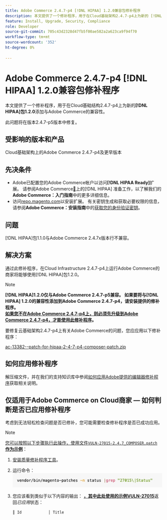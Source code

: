 ```yaml
---
title: Adobe Commerce 2.4.7-p4 [!DNL HIPAA] 1.2.0兼容包修补程序
description: 本文提供了一个修补程序，用于在Cloud基础架构2.4.7-p4上为新的 [!DNL HIPAA] 包1.2.0添加与Adobe Commerce的兼容性
feature: Install, Upgrade, Security, Compliance
role: Developer
source-git-commit: 705c43d2328d47fb5f00ae582a2a623ca9f94f70
workflow-type: tm+mt
source-wordcount: '352'
ht-degree: 0%

---
```


# Adobe Commerce 2.4.7-p4 [!DNL HIPAA] 1.2.0兼容包修补程序

本文提供了一个修补程序，用于在Cloud基础结构2.4.7-p4上为新的&#x200B;**[!DNL HIPAA]包1.2.0**&#x200B;添加与Adobe Commerce的兼容性。

此问题将在版本2.4.7-p5版本中修复。

## 受影响的版本和产品

Cloud基础架构上的Adobe Commerce 2.4.7-p4及更早版本

## 先决条件

* Adobe已配置您的Adobe Commerce帐户以访问&#x200B;**[!DNL HIPAA Ready]**&#x200B;扩展。 请参阅Adobe Commerce[&#128279;](https://experienceleague.adobe.com/en/docs/commerce-admin/start/compliance/hipaa-ready-service/overview)上的[!DNL HIPAA] 准备工作，以了解我们的&#x200B;**Adobe Commerce：入门指南**&#x200B;中的更多详细信息。
* 访问[repo.magento.com](https://repo.magento.com)以安装扩展。 有关密钥生成和获取必要权限的信息，请参阅&#x200B;**Adobe Commerce：安装指南**&#x200B;中的[获取您的身份验证密钥](https://experienceleague.adobe.com/en/docs/commerce-operations/installation-guide/prerequisites/authentication-keys)。

## 问题

[!DNL HIPAA]包1.1.0与Adobe Commerce 2.4.7x版本行不兼容。

## 解决方案

通过此修补程序，在Cloud Infrastructure 2.4.7-p4上运行Adobe Commerce的商家将能够使用[!DNL HIPAA]包1.2.0。

>[!NOTE]
>
>**[!DNL HIPAA]1.2.0仅与Adobe Commerce 2.4.7-p5兼容。 如果要将与[!DNL HIPAA] 1.2.0的兼容性添加到Adobe Commerce 2.4.7-p4，请安装提供的修补程序。<br><u>如果您不在Adobe Commerce 2.4.7-p4上，则必须先升级到Adobe Commerce 2.4.7-p4，才能使用此修补程序</u>。**

要修复云基础架构2.4.7-p4上有关Adobe Commerce的问题，您应应用以下修补程序：

[ac-13382--patch-for-hipaa-2-4-7-p4-composer-patch.zip](assets/ac-13382--patch-for-hipaa-2-4-7-p4-composer-patch.zip)

## 如何应用修补程序

解压缩文件，并在我们的支持知识库中参阅[如何应用Adobe提供的编辑器修补程序](https://experienceleague.adobe.com/docs/commerce-knowledge-base/kb/how-to/how-to-apply-a-composer-patch-provided-by-magento.html)获取相关说明。

## 仅适用于Adobe Commerce on Cloud商家 — 如何判断是否已应用修补程序

考虑到无法轻松检查问题是否已修补，您可能需要检查修补程序是否已成功应用。

>[!NOTE]
>
><u>您可以按照以下步骤执行此操作，使用文件`VULN-27015-2.4.7_COMPOSER.patch` **作为示例**</u>：

1. [安装质量修补程序工具](https://experienceleague.adobe.com/docs/commerce-operations/tools/quality-patches-tool/usage.html)。
1. 运行命令： <br>
   ![cve-2024-34102-tell-if-patch-applied-code](assets/cve-2024-34102-tell-if-patch-applied-code.png)
1. 您应该看到类似于以下内容的输出： **<u>，其中此处使用的示例VULN-27015</u>**&#x200B;返回&#x200B;*已应用*&#x200B;状态：

   ```bash
   ║ Id            │ Title                                                        │ Category        │ Origin                 │ Status      │ Details                                          ║ ║ N/A           │ ../m2-hotfixes/VULN-27015-2.4.7_COMPOSER_patch.patch      │ Other           │ Local                  │ Applied     │ Patch type: Custom                                
   ```

<!-- For Step 2:
     ```bash
    vendor/bin/magento-patches -n status |grep "27015\|Status"
     ```
-->
